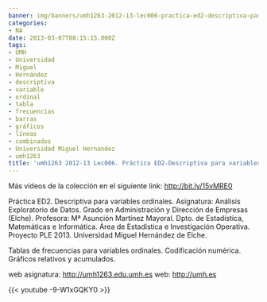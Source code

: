 ```yaml
---
banner: img/banners/umh1263-2012-13-lec006-practica-ed2-descriptiva-para-variables-ordinales.jpg
categories:
- NA
date: 2013-03-07T08:15:15.000Z
tags:
- UMH
- Universidad
- Miguel
- Hernández
- descriptiva
- variable
- ordinal
- tabla
- frecuencias
- barras
- gráficos
- líneas
- combinados
- Universidad Miguel Hernandez
- umh1263
title: 'umh1263 2012-13 Lec006. Práctica ED2-Descriptiva para variables ordinales'
---
```


Más vídeos de la colección en el siguiente link: http://bit.ly/15vMRE0

Práctica ED2. Descriptiva para variables ordinales.
Asignatura: Análisis Exploratorio de Datos.
Grado en Administración y Dirección de Empresas (Elche).
Profesora: Mª Asunción Martínez Mayoral.
Dpto. de Estadística, Matemáticas e Informática.
Área de Estadística e Investigación Operativa.
Proyecto PLE 2013. Universidad Miguel Hernández de Elche.

Tablas de frecuencias para variables ordinales. Codificación numérica. Gráficos relativos y acumulados.

web asignatura: http://umh1263.edu.umh.es
web: http://umh.es

{{< youtube -9-W1xGQKY0 >}}
